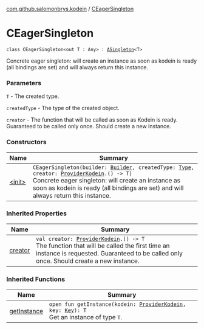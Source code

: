 [com.github.salomonbrys.kodein](../index.md) / [CEagerSingleton](.)

# CEagerSingleton

`class CEagerSingleton<out T : Any> : `[`ASingleton`](../-a-singleton/index.md)`<T>`

Concrete eager singleton: will create an instance as soon as kodein is ready (all bindings are set) and will always return this instance.

### Parameters

`T` - The created type.

`createdType` - The type of the created object.

`creator` - The function that will be called as soon as Kodein is ready. Guaranteed to be called only once. Should create a new instance.

### Constructors

| Name | Summary |
|---|---|
| [&lt;init&gt;](-init-.md) | `CEagerSingleton(builder: `[`Builder`](../-kodein/-builder/index.md)`, createdType: `[`Type`](http://docs.oracle.com/javase/6/docs/api/java/lang/reflect/Type.html)`, creator: `[`ProviderKodein`](../-provider-kodein/index.md)`.() -> T)`<br>Concrete eager singleton: will create an instance as soon as kodein is ready (all bindings are set) and will always return this instance. |

### Inherited Properties

| Name | Summary |
|---|---|
| [creator](../-a-singleton/creator.md) | `val creator: `[`ProviderKodein`](../-provider-kodein/index.md)`.() -> T`<br>The function that will be called the first time an instance is requested. Guaranteed to be called only once. Should create a new instance. |

### Inherited Functions

| Name | Summary |
|---|---|
| [getInstance](../-a-singleton/get-instance.md) | `open fun getInstance(kodein: `[`ProviderKodein`](../-provider-kodein/index.md)`, key: `[`Key`](../-kodein/-key/index.md)`): T`<br>Get an instance of type `T`. |
